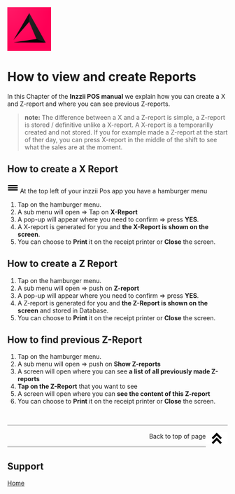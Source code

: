 <img src="../Assets/Pictures/play_store_512.png" alt="inzzii logo" width="100"/>

# How to view and create Reports
In this Chapter of the **Inzzii POS manual** we explain how you can create a X and Z-report and where you can see previous Z-reports.
> **note:** The difference between a X and a Z-report is simple, a Z-report is stored / definitive unlike a X-report. A X-report is a temporarilly created and not stored. If you for example made a Z-report at the start of ther day, you can press X-report in the middle of the shift to see what the sales are at the moment.

## How to create a X Report

<img src="../Assets/Pictures/Hmenu.png" alt="hamburgermenu" width="25" height="25"/> At the top left of your inzzii Pos app you have a hamburger menu 
1. Tap on the hamburger menu.
2. A sub menu will open => Tap on **X-Report**
3. A pop-up will appear where you need to confirm => press **YES**.
4. A X-report is generated for you and **the X-Report is shown on the screen**.
5. You can choose to **Print** it on the receipt printer or **Close** the screen. 

## How to create a Z Report
1. Tap on the hamburger menu.
2. A sub menu will open => push on **Z-report**
3. A pop-up will appear where you need to confirm => press **YES**.
4. A Z-report is generated for you and **the Z-Report is shown on the screen** and stored in Database.
5. You can choose to **Print** it on the receipt printer or **Close** the screen.

## How to find previous Z-Report
1. Tap on the hamburger menu.
2. A sub menu will open => push on **Show Z-reports**
3. A screen will open where you can see **a list of all previously made Z-reports**
4. **Tap on the Z-Report** that you want to see
5. A screen will open where you can **see the content of this Z-report**
6. You can choose to **Print** it on the receipt printer or **Close** the screen.

<p><br></p>
<hr style="border-top: 3px solid #ccc; background: transparent;" >
<a href="#Top"><img src="../Assets/Pictures/Top.png" alt="Top" width="50" align="right" style="margin-bottom: 10px"/></a>
<p style="text-align: right;"> Back to top of page </p>
<hr style="border-top: 3px solid #ccc; background: transparent;" >

## Support
[Home](../index.md)